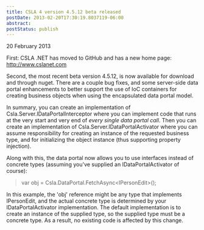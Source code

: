 ```yaml
---
title: CSLA 4 version 4.5.12 beta released
postDate: 2013-02-20T17:30:19.8037119-06:00
abstract: 
postStatus: publish
---
```

20 February 2013

First: CSLA .NET has moved to GitHub and has a new home page: http://www.cslanet.com

Second, the most recent beta version 4.5.12, is now available for download and through nuget. There are a couple bug fixes, and some server-side data portal enhancements to better support the use of IoC containers for creating business objects when using the encapsulated data portal model.

In summary, you can create an implementation of Csla.Server.IDataPortalInterceptor where you can implement code that runs at the very start and very end of *every single data portal call*. Then you can create an implementation of Csla.Server.IDataPortalActivator where you can assume responsibility for creating an instance of the requested business type, and for initializing the object instance (thus supporting property injection).

Along with this, the data portal now allows you to use interfaces instead of concrete types (assuming you've supplied an IDataPortalActivator of course):


> var obj = Csla.DataPortal.FetchAsync&lt;IPersonEdit&gt;();


In this example, the 'obj' reference might be any type that implements IPersonEdit, and the actual concrete type is determined by your IDataPortalActivator implementation. The default implementation is to create an instance of the supplied type, so the supplied type must be a concrete type. As a result, no existing code is affected by this change.
